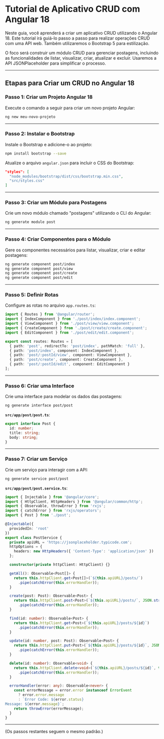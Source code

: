 
# Tutorial de Aplicativo CRUD com Angular 18

Neste guia, você aprenderá a criar um aplicativo CRUD utilizando o Angular 18. Este tutorial irá guiá-lo passo a passo para realizar operações CRUD com uma API web. Também utilizaremos o Bootstrap 5 para estilização.

O foco será construir um módulo CRUD para gerenciar postagens, incluindo as funcionalidades de listar, visualizar, criar, atualizar e excluir. Usaremos a API JSONPlaceholder para simplificar o processo.

---

## Etapas para Criar um CRUD no Angular 18

### Passo 1: Criar um Projeto Angular 18

Execute o comando a seguir para criar um novo projeto Angular:

```bash
ng new meu-novo-projeto
```

---

### Passo 2: Instalar o Bootstrap

Instale o Bootstrap e adicione-o ao projeto:

```bash
npm install bootstrap --save
```

Atualize o arquivo `angular.json` para incluir o CSS do Bootstrap:

```json
"styles": [
  "node_modules/bootstrap/dist/css/bootstrap.min.css",
  "src/styles.css"
]
```

---

### Passo 3: Criar um Módulo para Postagens

Crie um novo módulo chamado "postagens" utilizando o CLI do Angular:

```bash
ng generate module post
```

---

### Passo 4: Criar Componentes para o Módulo

Gere os componentes necessários para listar, visualizar, criar e editar postagens:

```bash
ng generate component post/index
ng generate component post/view
ng generate component post/create
ng generate component post/edit
```

---

### Passo 5: Definir Rotas

Configure as rotas no arquivo `app.routes.ts`:

```typescript
import { Routes } from '@angular/router';
import { IndexComponent } from './post/index/index.component';
import { ViewComponent } from './post/view/view.component';
import { CreateComponent } from './post/create/create.component';
import { EditComponent } from './post/edit/edit.component';

export const routes: Routes = [
  { path: 'post', redirectTo: 'post/index', pathMatch: 'full' },
  { path: 'post/index', component: IndexComponent },
  { path: 'post/:postId/view', component: ViewComponent },
  { path: 'post/create', component: CreateComponent },
  { path: 'post/:postId/edit', component: EditComponent }
];
```

---

### Passo 6: Criar uma Interface

Crie uma interface para modelar os dados das postagens:

```bash
ng generate interface post/post
```

**`src/app/post/post.ts`**:

```typescript
export interface Post {
  id: number;
  title: string;
  body: string;
}
```

---

### Passo 7: Criar um Serviço

Crie um serviço para interagir com a API:

```bash
ng generate service post/post
```

**`src/app/post/post.service.ts`**:

```typescript
import { Injectable } from '@angular/core';
import { HttpClient, HttpHeaders } from '@angular/common/http';
import { Observable, throwError } from 'rxjs';
import { catchError } from 'rxjs/operators';
import { Post } from './post';

@Injectable({
  providedIn: 'root'
})
export class PostService {
  private apiURL = 'https://jsonplaceholder.typicode.com';
  httpOptions = {
    headers: new HttpHeaders({ 'Content-Type': 'application/json' })
  };

  constructor(private httpClient: HttpClient) {}

  getAll(): Observable<Post[]> {
    return this.httpClient.get<Post[]>(`${this.apiURL}/posts/`)
      .pipe(catchError(this.errorHandler));
  }

  create(post: Post): Observable<Post> {
    return this.httpClient.post<Post>(`${this.apiURL}/posts/`, JSON.stringify(post), this.httpOptions)
      .pipe(catchError(this.errorHandler));
  }

  find(id: number): Observable<Post> {
    return this.httpClient.get<Post>(`${this.apiURL}/posts/${id}`)
      .pipe(catchError(this.errorHandler));
  }

  update(id: number, post: Post): Observable<Post> {
    return this.httpClient.put<Post>(`${this.apiURL}/posts/${id}`, JSON.stringify(post), this.httpOptions)
      .pipe(catchError(this.errorHandler));
  }

  delete(id: number): Observable<void> {
    return this.httpClient.delete<void>(`${this.apiURL}/posts/${id}`, this.httpOptions)
      .pipe(catchError(this.errorHandler));
  }

  errorHandler(error: any): Observable<never> {
    const errorMessage = error.error instanceof ErrorEvent
      ? error.error.message
      : `Error Code: ${error.status}
Message: ${error.message}`;
    return throwError(errorMessage);
  }
}
```

---

(Os passos restantes seguem o mesmo padrão.)
